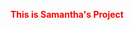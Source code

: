 <html>
  <div>
    <p style = "color: red; font-weight: bold " >This is Samantha's Project</p>
  </div>
</html>
